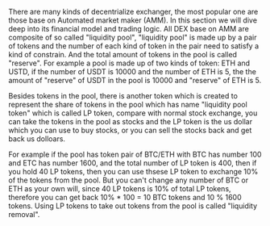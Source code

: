 There are many kinds of decentrialize exchanger, the most popular one are those base on Automated market maker (AMM). In this section we will dive deep into its financial model and trading logic. All DEX base on AMM are composite of so called
"liquidity pool", "liquidity pool" is made up by a pair of tokens and the number of each kind of token in the pair need to satisfy a kind of constrain. And the total amount of tokens in the pool is called "reserve". For example a pool is
made up of two kinds of token: ETH and USTD, if the number of USDT is 10000 and the number of ETH is 5, the the amount of "reserve" of USDT in the pool is 10000 and "reserve" of ETH is 5.

Besides tokens in the pool, there is another token which is created to represent the share of tokens in the pool which has name "liquidity pool token" which is called LP token, compare with normal stock exchange,
you can take the tokens in the pool as stocks and the LP token is the us dollar which you can use to buy stocks, or you can sell the stocks back and get back us dolloars.

For example if the pool has token pair of BTC/ETH with BTC has number 100 and ETC has number 1600, and the total number of LP token is 400, then if you hold 40 LP tokens, then you can use thsese LP token to exchange 10% of the tokens from the
pool. But you can't change any number of BTC or ETH as your own will, since 40 LP tokens is 10% of total LP tokens, therefore you can get back 10% * 100 = 10 BTC tokens and 10 % 1600 tokens. Using LP tokens to take out tokens from the pool
is called "liquidity removal".


